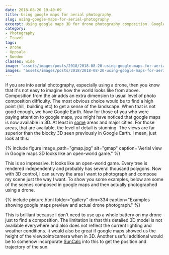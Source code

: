```yaml
---
date: 2018-08-20 19:40:09
title: Using google maps for aerial photography
slug: using-google-maps-for-aerial-photography
excerpt: Using google maps 3D for drone photography composition. Google maps 3D can be a useful tool to help you find the right composition in advance when planning a drone shoot.
category:
- Photography
- Travel
tags:
- Drone
- Uppsala
- Sweden
classes: wide
image: "assets/images/posts/2018/2018-08-20-using-google-maps-for-aerial-photography/featured.jpg"
images: "assets/images/posts/2018/2018-08-20-using-google-maps-for-aerial-photography/"
---
```


If you are into aerial photography, especially using a drone, then you know that it's not easy to imagine how the world looks like from above. Composition from the air adds an extra dimension to usual level of photo composition difficulty. The most obvious choice would be to find a high point (hill, building etc) to get a sense of the landscape. When that is not good enough, we have Google Earth. Now for those of you who were paying attention to google maps, you might have noticed that google maps is now available in 3D. At least in [some](https://medium.com/google-earth/see-a-map-of-3d-coverage-in-google-earth-bb9f22e204c4) areas and major cities. For those areas, that are available, the level of detail is stunning. The views are far superior than the blocky 3D seen previously in Google Earth. I mean, just look at this:

{%
  include figure
  image_path="gmap.jpg"
  alt="gmap"
  caption="Aerial view in Google maps 3D looks like an open-world game."
%}

This is so impressive. It looks like an open-world game. Every tree is rendered independently and probably has several thousand polygons. Now with 3D control, I can survey the area I want to photograph and compose my scene just the way I want. To show you some examples, below are some of the scenes composed in google maps and then actually photographed using a drone.

{% include pixture.html folder="gallery" dim=334 caption="Examples showing google maps preview and actual drone photograph." %}

This is brilliant because I don't need to use up a whole battery on my drone just to find a composition. The limitation is that this detailed 3D model is not available everywhere and also does not reflect the current lighting and weather conditions. It would also be great if google maps showed us the height of the viewpoint/camera when in 3D. Another useful additional would be to somehow incorporate [SunCalc](http://suncalc.net) into this to get the position and trajectory of the sun.
